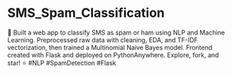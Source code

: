 # SMS_Spam_Classification
🚀 Built a web app to classify SMS as spam or ham using NLP and Machine Learning. Preprocessed raw data with cleaning, EDA, and TF-IDF vectorization, then trained a Multinomial Naive Bayes model. Frontend created with Flask and deployed on PythonAnywhere. Explore, fork, and star! ⭐ #NLP #SpamDetection #Flask
